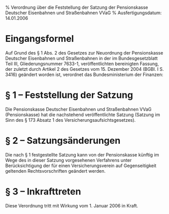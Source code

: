 % Verordnung über die Feststellung der Satzung der Pensionskasse Deutscher Eisenbahnen und Straßenbahnen VVaG
% Ausfertigungsdatum: 14.01.2006
 
# Eingangsformel

Auf Grund des § 1 Abs. 2 des Gesetzes zur Neuordnung der Pensionskasse Deutscher Eisenbahnen und Straßenbahnen in der im Bundesgesetzblatt Teil III, Gliederungsnummer 7633-1, veröffentlichten bereinigten Fassung, der zuletzt durch Artikel 2 des Gesetzes vom 15. Dezember 2004 (BGBl. I S. 3416) geändert worden ist, verordnet das Bundesministerium der Finanzen:

# § 1 – Feststellung der Satzung

Die Pensionskasse Deutscher Eisenbahnen und Straßenbahnen VVaG (Pensionskasse) hat die nachstehend veröffentlichte Satzung (Satzung im Sinn des § 173 Absatz 1 des Versicherungsaufsichtsgesetzes).

# § 2 – Satzungsänderungen

Die nach § 1 festgestellte Satzung kann von der Pensionskasse künftig im Wege des in dieser Satzung vorgesehenen Verfahrens unter Berücksichtigung der für einen Versicherungsverein auf Gegenseitigkeit geltenden Rechtsvorschriften geändert werden.

# § 3 – Inkrafttreten

Diese Verordnung tritt mit Wirkung vom 1. Januar 2006 in Kraft.
